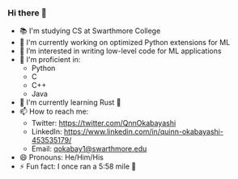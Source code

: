 ### Hi there 👋

- 📚 I'm studying CS at Swarthmore College 
- 🔭 I'm currently working on optimized Python extensions for ML
- 🤔 I’m interested in writing low-level code for ML applications
- 💪 I'm proficient in:
    - Python
    - C
    - C++
    - Java
- 🌱 I'm currently learning Rust 🦀
- 📫 How to reach me: 
    - Twitter: https://twitter.com/QnnOkabayashi
    - LinkedIn: https://www.linkedin.com/in/quinn-okabayashi-453535179/
    - Email: qokabay1@swarthmore.edu
- 😄 Pronouns: He/Him/His
- ⚡ Fun fact: I once ran a 5:58 mile 🏃
